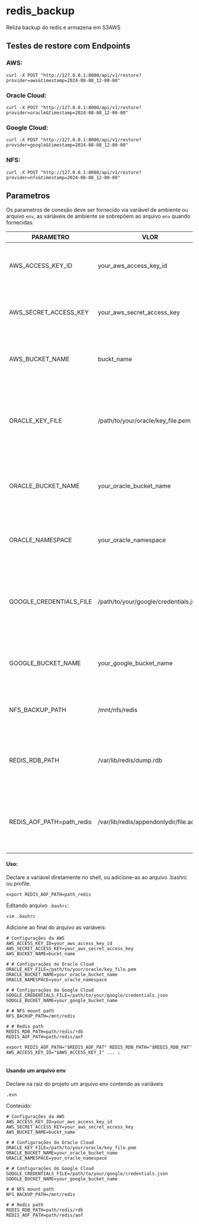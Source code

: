 # redis_backup

Reliza backup do redis e armazena em S3AWS

## Testes de restore com Endpoints

### AWS:

`curl -X POST "http://127.0.0.1:8000/api/v1/restore?provider=aws&timestamp=2024-08-08_12-00-00"`

### Oracle Cloud:

`curl -X POST "http://127.0.0.1:8000/api/v1/restore?provider=oracle&timestamp=2024-08-08_12-00-00"`

### Google Cloud:

`curl -X POST "http://127.0.0.1:8000/api/v1/restore?provider=google&timestamp=2024-08-08_12-00-00"`

### NFS:

`curl -X POST "http://127.0.0.1:8000/api/v1/restore?provider=nfs&timestamp=2024-08-08_12-00-00"`

## Parametros

Os parametros de conexão deve ser fornecido via variável de ambiente ou arquivo `env`, as váriáveis de ambiente se sobrepõem ao arquivo `env` quando fornecidas.

| PARAMETRO                 | VLOR                                  | TIPO                                                                                               |
| ------------------------- | ------------------------------------- | -------------------------------------------------------------------------------------------------- |
| AWS_ACCESS_KEY_ID         | your_aws_access_key_id                | Variável de ambiente cujo valor é a  chave de acesso ao AWS S3.                                |
| AWS_SECRET_ACCESS_KEY     | your_aws_secret_access_key            | Variável de ambiente cujo valor é a  senha de acesso ao AWS S3.                                 |
| AWS_BUCKET_NAME           | buckt_name                            | Variável de ambiente cujo valor é o nome do buckt  AWS S3.                                     |
| ORACLE_KEY_FILE           | /path/to/your/oracle/key_file.pem     | Variável de ambienete com o patah para o arquivo .pem contendo a chave de acesso ao Oracle Cloud. |
| ORACLE_BUCKET_NAME        | your_oracle_bucket_name               | Variável de ambinte cujo valor é o nome do bucket do Oracle Cloud.                               |
| ORACLE_NAMESPACE          | your_oracle_namespace                 | Variável de ambinte cujo valor é o nome do namespace do OracleCloud.                             |
| GOOGLE_CREDENTIALS_FILE   | /path/to/your/google/credentials.json | Variável de ambiente contendo o path para o arquivo Json com as credenciais do Google Cloud.      |
| GOOGLE_BUCKET_NAME        | your_google_bucket_name               | Variável de ambiente cujo valor é o nome dobucket Google Cloud.                                  |
| NFS_BACKUP_PATH           | /mnt/nfs/redis                        | Variável de ambiente cujo valor é o mount path NFS.                                              |
| REDIS_RDB_PATH            | /var/lib/redis/dump.rdb               | Váriáve de ambiente com path para o aqrquivo de dados do Redis (RDB file).                       |
| REDIS_AOF_PATH=path_redis | /var/lib/redis/appendonlydir/file.aof | Váriáve de ambiente com path para o aqrquivo de dados do Redis (AOF file).                       |

#### Uso:

Declare a variável diretamente no shell, ou adicione-as ao arquivo .bashrc ou profile.

```shell
export REDIS_AOF_PATH=path_redis
```

Editando arquivo ```.bashrc```:

```shell
vim .bashrc
```

Adicione ao final do arquivo as variáveis:

```shell
# Configurações da AWS
AWS_ACCESS_KEY_ID=your_aws_access_key_id
AWS_SECRET_ACCESS_KEY=your_aws_secret_access_key
AWS_BUCKET_NAME=buckt_name

# # Configurações do Oracle Cloud
ORACLE_KEY_FILE=/path/to/your/oracle/key_file.pem
ORACLE_BUCKET_NAME=your_oracle_bucket_name
ORACLE_NAMESPACE=your_oracle_namespace

# # Configurações do Google Cloud
GOOGLE_CREDENTIALS_FILE=/path/to/your/google/credentials.json
GOOGLE_BUCKET_NAME=your_google_bucket_name

# # NFS mount path
NFS_BACKUP_PATH=/mnt/redis 

# # Redis path
REDIS_RDB_PATH=path/redis/rdb
REDIS_AOF_PATH=path/redis/aof

export REDIS_AOF_PATH="$REDIS_AOF_PAT" REDIS_RDB_PATH="$REDIS_RDB_PAT" AWS_ACCESS_KEY_ID="$AWS_ACCESS_KEY_I" ... ;


```

#### Usando um arquivo env

Declare na raiz do projeto um arquivo env contendo as variáveis

```shell
.evn
```

Conteúdo:

```shell
# Configurações da AWS
AWS_ACCESS_KEY_ID=your_aws_access_key_id
AWS_SECRET_ACCESS_KEY=your_aws_secret_access_key
AWS_BUCKET_NAME=buckt_name

# # Configurações do Oracle Cloud
ORACLE_KEY_FILE=/path/to/your/oracle/key_file.pem
ORACLE_BUCKET_NAME=your_oracle_bucket_name
ORACLE_NAMESPACE=your_oracle_namespace

# # Configurações do Google Cloud
GOOGLE_CREDENTIALS_FILE=/path/to/your/google/credentials.json
GOOGLE_BUCKET_NAME=your_google_bucket_name

# # NFS mount path
NFS_BACKUP_PATH=/mnt/redis 

# # Redis path
REDIS_RDB_PATH=path/redis/rdb
REDIS_AOF_PATH=path/redis/aof
```

